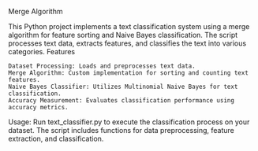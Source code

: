 Merge Algorithm

This Python project implements a text classification system using a merge algorithm for feature sorting and Naive Bayes classification. The script processes text data, extracts features, and classifies the text into various categories.
Features

    Dataset Processing: Loads and preprocesses text data.
    Merge Algorithm: Custom implementation for sorting and counting text features.
    Naive Bayes Classifier: Utilizes Multinomial Naive Bayes for text classification.
    Accuracy Measurement: Evaluates classification performance using accuracy metrics.

Usage:
Run text_classifier.py to execute the classification process on your dataset. The script includes functions for data preprocessing, feature extraction, and classification.
